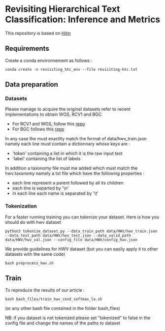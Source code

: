 # Revisiting Hierarchical Text Classification: Inference and Metrics

This repository is based on [Hitin](https://github.com/Rooooyy/HiTIN)


## Requirements

Create a conda environnement as follows : 
```shell
conda create -n revisiting_htc_env --file revisiting-htc.txt
```

## Data preparation


### Datasets

Please manage to acquire the original datasets refer to recent implementations to obtain WOS, RCV1 and BGC. 
- For RCV1 and WOS, follow this [repo](https://github.com/Rooooyy/HiTIN/tree/master)  
- For BGC follows this [repo](https://gitlab.com/distration/dsi-nlp-publib/-/blob/main/htc-survey-22/src/dataset_tools/blurb/)

In any case the must exactlty match the format of data/hwv_train.json namely each line must contain a dictionnary whose keys are :
- 'token' containing a list in which it is the raw input text
- 'label' containing the list of labels 

In addition a taxonomy file must me added which must match the hwv.taxonomy namely a txt file which have the following properties :
- each line represent a parent followed by all its children 
- each line is separted by '\n'
- in each line each name is separated by '\t'

### Tokenization 

For a faster running training you can tokenize your dataset. Here is how you should do with hwv dataset

```shell
python3 tokenize_dataset.py --data_train_path data/HWV/hwv_train.json --data_test_path data/HWV/hwv_test.json --data_valid_path data/HWV/hwv_val.json --config_file data/HWV/config_hwv.json
```

We provide guidelines for HWV dataset (but you can easily apply it to other datasets with the same code)

```shell
bash preprocess_hwv.sh
```


## Train

To reproduce the results of our article : 

```shell
bash bash_files/train_hwv_cond_softmax_la.sh
```

(or any other bash file contained in the folder bash_files)

NB: if you dataset is not tokenized please set "tokenized" to false in the config file and change the names of the paths to dataset

